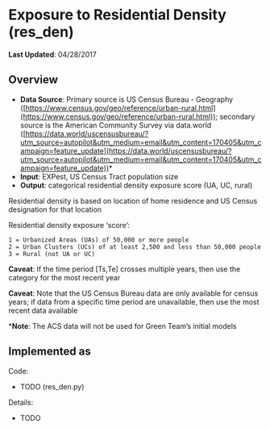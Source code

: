 # Exposure to Residential Density (res_den)

**Last Updated**: 04/28/2017

## Overview
- **Data Source**: Primary source is US Census Bureau - Geography ([https://www.census.gov/geo/reference/urban-rural.html](https://www.census.gov/geo/reference/urban-rural.html)); secondary source is the American Community Survey via data.world ([https://data.world/uscensusbureau/?utm_source=autopilot&utm_medium=email&utm_content=170405&utm_campaign=feature_update](https://data.world/uscensusbureau/?utm_source=autopilot&utm_medium=email&utm_content=170405&utm_campaign=feature_update))*- **Input**: EXPest, US Census Tract population size- **Output**: categorical residential density exposure score (UA, UC, rural)Residential density is based on location of home residence and US Census designation for that locationResidential density exposure ‘score’:

```1 = Urbanized Areas (UAs) of 50,000 or more people2 = Urban Clusters (UCs) of at least 2,500 and less than 50,000 people3 = Rural (not UA or UC)
```**Caveat**: If the time period [Ts,Te] crosses multiple years, then use the category for the most recent year**Caveat**: Note that the US Census Bureau data are only available for census years; if data from a specific time period are unavailable, then use the most recent data available ***Note**: The ACS data will not be used for Green Team’s initial models

## Implemented as

Code: 

- TODO (res_den.py)

Details:

- TODO